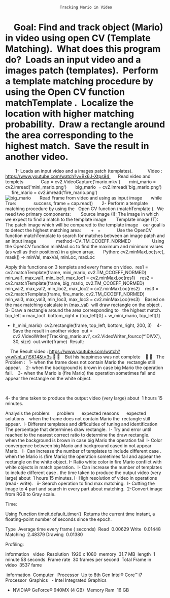 ﻿                            Tracking Mario in Video  
 
 
Goal: Find and track object (Mario) in video using open CV (Template Matching). 
What does this program do? 
Loads an input video and a images patch (templates). 
Perform a template matching procedure by using the Open CV function matchTemplate . 
Localize the location with higher matching probability. 
Draw a rectangle around the area corresponding to the highest match. 
Save the result in another video. 
===================================
        1- Loads an input video and a images patch (templates). 
          Video : https://www.youtube.com/watch?v=Bx6J-Xtps94 
     Read video and templets  
           Cap = cv2.VideoCapture('mario.mkv') 
     mini_mario = cv2.imread('mini_mario.png') 
     big_mario  = cv2.imread('big_mario.png') 
     fire_mario = cv2.imread('fire_mario.png') 
                                         
 
 ![big_mario](https://user-images.githubusercontent.com/35124840/44327056-deb33380-a45d-11e8-9f11-42d47ffb5803.png) 
 
 
 
Read Frame from video and using as input image 
     while True: 
            success, frame = cap.read() 
    
2- Perform a template matching procedure by using the  
Open CV function (matchTemplate ). 
We need two primary components: 
      Source image (I): The image in which we expect to find a match to the template image 
      Template image (T): The patch image which will be compared to the template image 
  our goal is to detect the highest matching area: 
 
 
  +   =     
       Use the OpenCV function matchTemplate to search for matches between an image patch and an input image  
             method=CV_TM_CCOEFF_NORMED 
 
 
 
         Using the OpenCV function minMaxLoc to find the maximum and minimum values (as well as their positions) in a given array. 
     Python: cv2.minMaxLoc(src[, mask]) → minVal, maxVal, minLoc, maxLoc 
         
 
 

Apply this functions on 3 templets and every frame on video. 
res1 = cv2.matchTemplate(frame, mini_mario, cv2.TM_CCOEFF_NORMED) 
min_val1, max_val1, min_loc1, max_loc1 = cv2.minMaxLoc(res1) 
 
res2 = cv2.matchTemplate(frame, big_mario, cv2.TM_CCOEFF_NORMED) 
min_val2, max_val2, min_loc2, max_loc2 = cv2.minMaxLoc(res2) 
 
res3 = cv2.matchTemplate(frame, fire_mario, cv2.TM_CCOEFF_NORMED) 
min_val3, max_val3, min_loc3, max_loc3 = cv2.minMaxLoc(res3) 
 
Based on the max matching calculate in (max_val) 
will draw rectangle on the object . 
3- Draw a rectangle around the area corresponding to  
the highest match. 
top_left = max_loc1 
bottom_right = (top_left[0] + w_mini_mario, top_left[1]  
+ h_mini_mario) 
cv2.rectangle(frame, top_left, bottom_right, 200, 3) 
 
4- Save the result in another video 
out = cv2.VideoWriter('Tracking_mario.avi', cv2.VideoWriter_fourcc(*'DIVX'), 30, size) 
out.write(frame) 
Result: 
 
 






 
 
The Result video : https://www.youtube.com/watch?v=wNnLa7jSK14&t=3s
       🙁 🙁    But his happiness was not complete    🙁 🙁  
The Problem :  
1- when the frame does not contain Mario the  rectangle still appear. 
 
2- when the background is brown in case big Mario the operation fail. 
 
3- when the Mario is (fire Mario) the operation sometimes fail and appear the rectangle on the white object. 

 
 

4- the time taken to produce the output video (very large) about  1 hours 15 minutes. 
 







Analysis the problem: 
   problem 
    expected reasons 
    expected solutions 
 
when the frame does not contain Mario the  rectangle still appear. 
I- Different templates and difficulties of tuning and identification The percentage that determines draw rectangle. 
I- Try and error until reached to the nearest correct ratio to determine the draw rectangle.    
when the background is brown in case big Mario the operation fail 
I- Color convergence between big Mario and background cased in not appear Mario.  
I- Can increase the number of templates to include different case .
when the Mario is (fire Mario) the operation sometimes fail and appear the rectangle on the white object.
I- Ratio white color in fire Mario conflict with white objects in match operation. 
I- Can increase the number of templates to include different case .
the time taken to produce the output video (very large) about  1 hours 15 minutes.
I- High resolution of video in operations (read- write).  
ii- Search operation to find max matching. 
I- Cutting the image to 4 part and search in every part about matching. 
2-Convert image from RGB to Gray scale. 
 

Time:   

Using Function timeit.default_timer() 
Returns the current time instant, a floating-point number of seconds since the epoch. 

Type 
Average time every frame ( seconds) 
Read 
0.00629
Write 
0.01448
Matching 
2.48379
Drawing 
0.01380

Profiling:        

information 
 video 
Resolution 
1920 x 1080 
memory 
31.7 MB 
length 
1 minute 58 seconds 
Frame rate 
30 frames per second 
Total Frame in video 
3537 fame 



 information 
Computer  
Processor 
Up to 8th Gen Intel® Core™ i7 Processor 
Graphics 
 - Intel Integrated Graphics 
- NVIDIA® GeForce® 940MX (4 GB) 
Memory Ram 
16 GB 


